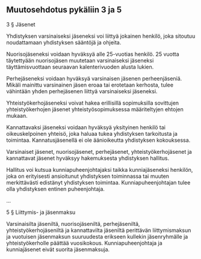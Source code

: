 
Muutosehdotus pykäliin 3 ja 5
--------------------------------

3 § Jäsenet

Yhdistyksen varsinaiseksi jäseneksi voi liittyä jokainen henkilö, joka
sitoutuu noudattamaan yhdistyksen sääntöjä ja ohjeita.

Nuorisojäseneksi voidaan hyväksyä alle 25-vuotias henkilö. 25 vuotta
täytettyään nuorisojäsen muutetaan varsinaiseksi jäseneksi
täyttämisvuottaan seuraavan kalenterivuoden alusta lukien.

Perhejäseneksi voidaan hyväksyä varsinaisen jäsenen perheenjäseniä.
Mikäli mainittu varsinainen jäsen eroaa tai erotetaan kerhosta, tulee
vähintään yhden perhejäsenen liittyä varsinaiseksi jäseneksi.

Yhteistyökerhojäseneksi voivat hakea erillisillä sopimuksilla sovittujen
yhteistyökerhojen jäsenet yhteistyösopimuksessa määriteltyjen ehtojen
mukaan.

Kannattavaksi jäseneksi voidaan hyväksyä yksityinen henkilö tai
oikeuskelpoinen yhteisö, joka haluaa tukea yhdistyksen tarkoitusta ja
toimintaa. Kannatusjäsenellä ei ole äänioikeutta yhdistyksen
kokouksessa.

Varsinaiset jäsenet, nuorisojäsenet, perhejäsenet, yhteistyökerhojäsenet
ja kannattavat jäsenet hyväksyy hakemuksesta yhdistyksen hallitus.

Hallitus voi kutsua kunniapuheenjohtajaksi taikka kunniajäseneksi
henkilön, joka on erityisesti ansioitunut yhdistyksen toiminnassa tai
muuten merkittävästi edistänyt yhdistyksen toimintaa.
Kunniapuheenjohtajan tulee olla yhdistyksen entinen puheenjohtaja. 

...

5 § Liittymis- ja jäsenmaksu

Varsinaisilta jäseniltä, nuorisojäseniltä, perhejäseniltä,
yhteistyökerhojäseniltä ja kannattavilta jäseniltä perittävän
liittymismaksun ja vuotuisen jäsenmaksun suuruudesta erikseen kullekin
jäsenryhmälle ja yhteistyökerholle päättää vuosikokous. Kunniapuheenjohtaja
ja kunniajäsenet eivät suorita jäsenmaksuja.

